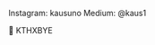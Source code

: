Instagram: kausuno
Medium: @kaus1

👋 KTHXBYE
<!---
K4U51/K4U51 is a ✨ special ✨ repository because its `README.md` (this file) appears on your GitHub profile.
You can click the Preview link to take a look at your changes.
--->
